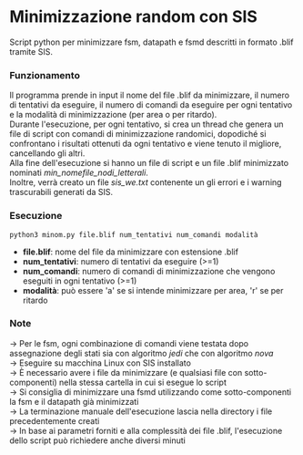 # Minimizzazione random con SIS
Script python per minimizzare fsm, datapath e fsmd descritti in formato .blif
tramite SIS.<br/>
### Funzionamento
Il programma prende in input il nome del file .blif da minimizzare, il numero di tentativi da eseguire,
il numero di comandi da eseguire per ogni tentativo e la modalità di minimizzazione (per area o per ritardo).<br/>
Durante l'esecuzione, per ogni tentativo, si crea un thread che genera un file di script con comandi di minimizzazione randomici, dopodiché
si confrontano i risultati ottenuti da ogni tentativo e viene tenuto il migliore, cancellando
gli altri.<br/>
Alla fine dell'esecuzione si hanno un file di script e un file .blif minimizzato
nominati _min\_nomefile\_nodi\_letterali_.<br/>
Inoltre, verrà creato un file _sis\_we.txt_ contenente un gli errori e i warning trascurabili
generati da SIS.
### Esecuzione
```python3 minom.py file.blif num_tentativi num_comandi modalità```
* __file.blif__: nome del file da minimizzare con estensione .blif
* __num_tentativi__: numero di tentativi da eseguire (>=1)
* __num_comandi__: numero di comandi di minimizzazione che vengono eseguiti in ogni tentativo (>=1)
* __modalità__: può essere 'a' se si intende minimizzare per area, 'r' se per ritardo
### Note
-> Per le fsm, ogni combinazione di comandi viene testata dopo assegnazione degli
stati sia con algoritmo _jedi_ che con algoritmo _nova_<br/>
-> Eseguire su macchina Linux con SIS installato<br/>
-> È necessario avere i file da minimizzare (e qualsiasi file con sotto-componenti) nella stessa
cartella in cui si esegue lo script<br/>
-> Si consiglia di minimizzare una fsmd utilizzando come sotto-componenti
la fsm e il datapath già minimizzati<br/>
-> La terminazione manuale dell'esecuzione lascia nella directory i file precedentemente creati<br/>
-> In base ai parametri forniti e alla complessità dei file .blif, l'esecuzione dello script può richiedere anche diversi minuti

